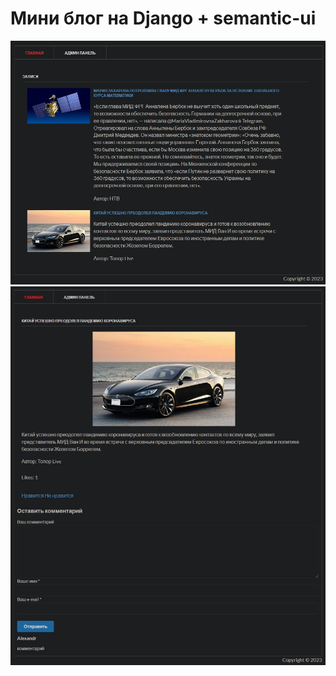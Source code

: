 # Мини блог на Django + semantic-ui

![Alt text](screen_1.jpg "title")
<br>
![Alt text](screen_2.jpg "title")